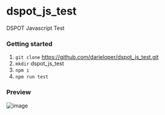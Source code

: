 # dspot_js_test
DSPOT Javascript Test

### Getting started
1. `git clone` https://github.com/darieloper/dspot_js_test.git
2. `mkdir` dspot_js_test
3. `npm i`
4. `npm run test`

### Preview
![image](https://user-images.githubusercontent.com/73610976/126239199-9bb05432-4cbb-4f9d-89a2-a8b866ad4668.png)
